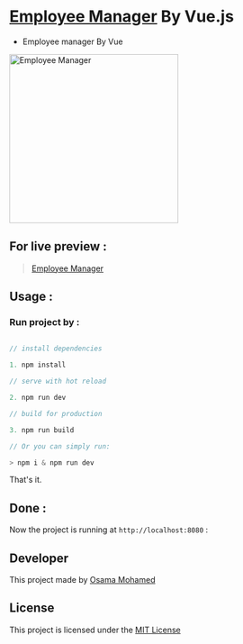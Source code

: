 # [Employee Manager](https://osamamohamed1234.github.io/employee_manager_vue) By Vue.js
* Employee manager By Vue

[<img src="https://vuejs.org/images/logo.png" width="300" title="Employee Manager" >](https://github.com/OSAMAMOHAMED1234)


## For live preview :
> [Employee Manager](https://osamamohamed1234.github.io/employee_manager_vue)


## Usage :
### Run project by :

``` vue.js

// install dependencies

1. npm install

// serve with hot reload

2. npm run dev

// build for production

3. npm run build

// Or you can simply run:

> npm i & npm run dev

```

That's it.

## Done :

Now the project is running at `http://localhost:8080` :


## Developer
This project made by [Osama Mohamed](https://www.facebook.com/osama.mohamed.ms)

## License
This project is licensed under the [MIT License](https://opensource.org/licenses/MIT)
